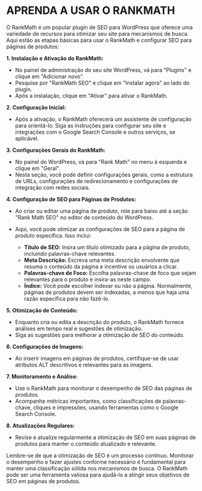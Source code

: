 # APRENDA A USAR O RANKMATH
O RankMath é um popular plugin de SEO para WordPress que oferece uma variedade de recursos para otimizar seu site para mecanismos de busca. Aqui estão as etapas básicas para usar o RankMath e configurar SEO para páginas de produtos:

**1. Instalação e Ativação do RankMath:**

   - No painel de administração do seu site WordPress, vá para "Plugins" e clique em "Adicionar novo".
   - Pesquise por "RankMath SEO" e clique em "Instalar agora" ao lado do plugin.
   - Após a instalação, clique em "Ativar" para ativar o RankMath.

**2. Configuração Inicial:**

   - Após a ativação, o RankMath oferecerá um assistente de configuração para orientá-lo. Siga as instruções para configurar seu site e integrações com o Google Search Console e outros serviços, se aplicável.

**3. Configurações Gerais do RankMath:**

   - No painel do WordPress, vá para "Rank Math" no menu à esquerda e clique em "Geral".
   - Nesta seção, você pode definir configurações gerais, como a estrutura de URLs, configurações de redirecionamento e configurações de integração com redes sociais.

**4. Configuração de SEO para Páginas de Produtos:**

   - Ao criar ou editar uma página de produto, role para baixo até a seção "Rank Math SEO" no editor de conteúdo do WordPress.
   - Aqui, você pode otimizar as configurações de SEO para a página de produto específica. Isso inclui:

     - **Título de SEO:** Insira um título otimizado para a página de produto, incluindo palavras-chave relevantes.
     - **Meta Descrição:** Escreva uma meta descrição envolvente que resuma o conteúdo da página e incentive os usuários a clicar.
     - **Palavras-chave de Foco:** Escolha palavras-chave de foco que sejam relevantes para o produto e insira-as neste campo.
     - **Índice:** Você pode escolher indexar ou não a página. Normalmente, páginas de produtos devem ser indexadas, a menos que haja uma razão específica para não fazê-lo.

**5. Otimização de Conteúdo:**

   - Enquanto cria ou edita a descrição do produto, o RankMath fornece análises em tempo real e sugestões de otimização.
   - Siga as sugestões para melhorar a otimização de SEO do conteúdo.

**6. Configurações de Imagens:**

   - Ao inserir imagens em páginas de produtos, certifique-se de usar atributos ALT descritivos e relevantes para as imagens.

**7. Monitoramento e Análise:**

   - Use o RankMath para monitorar o desempenho de SEO das páginas de produtos.
   - Acompanhe métricas importantes, como classificações de palavras-chave, cliques e impressões, usando ferramentas como o Google Search Console.

**8. Atualizações Regulares:**

   - Revise e atualize regularmente a otimização de SEO em suas páginas de produtos para manter o conteúdo atualizado e relevante.

Lembre-se de que a otimização de SEO é um processo contínuo. Monitorar o desempenho e fazer ajustes conforme necessário é fundamental para manter uma classificação sólida nos mecanismos de busca. O RankMath pode ser uma ferramenta valiosa para ajudá-lo a atingir seus objetivos de SEO em páginas de produtos.